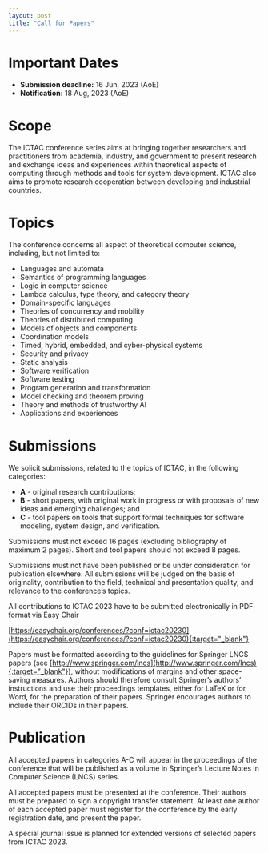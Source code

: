 ```yaml
---
layout: post
title: "Call for Papers"
---
```


# Important Dates

  - __Submission deadline:__ 16 Jun, 2023 (AoE)
  - __Notification:__ 18 Aug, 2023 (AoE)
  <!-- __Camera ready:__ 04 Oct, 2023 (AoE) -->

# Scope

The ICTAC conference series aims at bringing together researchers and practitioners from academia, industry, and government to present research and exchange ideas and experiences within theoretical aspects of computing through methods and tools for system development. ICTAC also aims to promote research cooperation between developing and industrial countries.

# Topics

  The conference concerns all aspect of theoretical computer science, including, but not limited to:

- Languages and automata
- Semantics of programming languages
- Logic in computer science
- Lambda calculus, type theory, and category theory
- Domain-specific languages
- Theories of concurrency and mobility
- Theories of distributed computing
- Models of objects and components
- Coordination models
- Timed, hybrid, embedded, and cyber-physical systems
- Security and privacy
- Static analysis
- Software verification
- Software testing
- Program generation and transformation
- Model checking and theorem proving
- Theory and methods of trustworthy AI
- Applications and experiences

# Submissions

  We solicit submissions, related to the topics of ICTAC, in the following categories:

  - __A__ - original research contributions;
  - __B__ - short papers, with original work in progress or with proposals of new ideas and emerging challenges; and
  - __C__ - tool papers on tools that support formal techniques for software	modeling, system design, and verification.

  Submissions must not exceed 16 pages (excluding bibliography of maximum 2 pages). Short and tool papers should not exceed 8 pages.

  Submissions must not have been published or be under consideration for
  publication elsewhere. All submissions will be judged on the basis
  of originality, contribution to the field, technical and presentation
  quality, and relevance to the conference’s topics.  

  All contributions to ICTAC 2023 have to be submitted electronically
  in PDF format via Easy Chair

  [https://easychair.org/conferences/?conf=ictac20230](https://easychair.org/conferences/?conf=ictac20230){:target="_blank"}

  Papers must be formatted according to the guidelines for Springer LNCS
  papers (see [http://www.springer.com/lncs](http://www.springer.com/lncs){:target="_blank"}), without modifications of margins
  and other space-saving measures. Authors should therefore consult Springer’s
  authors’ instructions and use their proceedings templates, either for LaTeX
  or for Word, for the preparation of their papers. Springer encourages authors
  to include their ORCIDs in their papers.

# Publication

  All accepted papers in categories A-C will appear in the proceedings of the
  conference that will be published as a volume in Springer’s Lecture Notes in
  Computer Science (LNCS) series.

  All accepted papers must be presented at the conference. Their authors must
  be prepared to sign a copyright transfer statement. At least one author of
  each accepted paper must register for the conference by the early registration
  date, and present the paper.

  A special journal issue is planned for extended versions of selected papers
  from ICTAC 2023.

<!-- 

# Follow Us


# Invited Speakers

# Topics
-->
